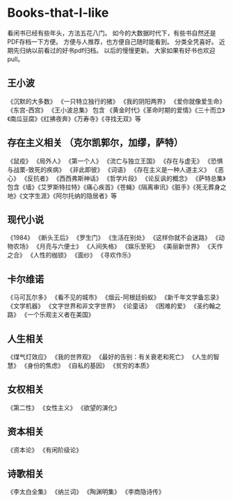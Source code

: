 # Books-that-I-like
看闲书已经有些年头，方法五花八门。
如今的大数据时代下，有些书自然还是PDF存档一下方便。
方便与人推荐，也方便自己随时能看到。
分类全凭喜好。
近期先归纳以前看过的好书pdf归档。
以后的慢慢更新。
大家如果有好书也欢迎pull。

## 王小波
《沉默的大多数》
《一只特立独行的猪》
《我的阴阳两界》
《爱你就像爱生命》
《东宫-西宫》
《王小波总集》 包含 《黄金时代》《革命时期的爱情》《三十而立》《南瓜豆腐》《红拂夜奔》《万寿寺》《寻找无双》等


## 存在主义相关 （克尔凯郭尔，加缪，萨特）
《鼠疫》
《局外人》
《第一个人》
《流亡与独立王国》
《存在与虚无》
《恐惧与战栗-致死的疾病》
《非此即彼》
《词语》
《存在主义是一种人道主义》
《恶心》
《反抗者》
《西西弗斯神话》
《哲学片段》
《论反讽的概念》
《萨特总集》包含《墙》《艾罗斯特拉特》《痛心疾首》《苍蝇》《隔离审讯》《脏手》《死无葬身之地》《文字生涯》《阿尔托纳的隐居者》等


## 现代小说
《1984》
《断头王后》
《罗生门》
《生活在别处》
《这样你就不会迷路》
《动物农场》
《月亮与六便士》
《人间失格》
《娱乐至死》
《美丽新世界》
《天作之合》
《人性的枷锁》
《面纱》
《寻欢作乐》


## 卡尔维诺
《马可瓦尔多》
《看不见的城市》
《烟云-阿根廷蚂蚁》
《新千年文学备忘录》
《文学机器》
《文字世界和非文字世界》
《论童话》
《困难的爱》
《圣约翰之路》
《一个乐观主义者在美国》

## 人生相关
《煤气灯效应》
《我的世界观》
《最好的告别：有关衰老和死亡》
《人生的智慧》
《身份的焦虑》
《自私的基因》
《贫穷的本质》

## 女权相关
《第二性》
《女性主义》
《欲望的演化》

## 资本相关
《资本论》
《有闲阶级论》

## 诗歌相关
《李太白全集》
《纳兰词》
《陶渊明集》
《李商隐诗传》

